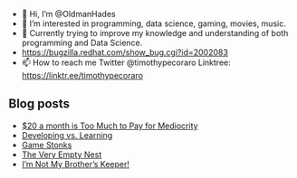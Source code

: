 - 👋 Hi, I’m @OldmanHades
- 👀 I’m interested in programming, data science, gaming, movies, music.
- 🌱 Currently trying to improve my knowledge and understanding of both programming and Data Science.
- https://bugzilla.redhat.com/show_bug.cgi?id=2002083
- 📫 How to reach me Twitter @timothypecoraro
Linktree: https://linktr.ee/timothypecoraro

## Blog posts
<!-- BLOG-POST-LIST:START -->
- [$20 a month is Too Much to Pay for Mediocrity](https://medium.com/@timothypecoraro/20-a-month-is-too-much-to-pay-for-mediocrity-5ddd8449432e?source=rss-5097f5c9b801------2)
- [Developing vs. Learning](https://medium.com/@timothypecoraro/developing-vs-learning-fea2d7179b77?source=rss-5097f5c9b801------2)
- [Game Stonks](https://medium.com/@timothypecoraro/game-stonks-d228a5502d90?source=rss-5097f5c9b801------2)
- [The Very Empty Nest](https://medium.com/@timothypecoraro/the-very-empty-nest-23d8400adef6?source=rss-5097f5c9b801------2)
- [I’m Not My Brother’s Keeper!](https://medium.com/@timothypecoraro/im-not-my-brother-s-keeper-07dd6739468e?source=rss-5097f5c9b801------2)
<!-- BLOG-POST-LIST:END -->
